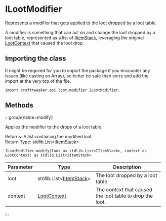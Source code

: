 # ILootModifier

Represents a modifier that gets applied to the loot dropped by a loot table.

 A modifier is something that can act on and change the loot dropped by a loot table, represented as a list of
 [IItemStack](/vanilla/api/item/IItemStack), leveraging the original [LootContext](/vanilla/api/loot/LootContext) that caused the loot drop.

## Importing the class

It might be required for you to import the package if you encounter any issues (like casting an Array), so better be safe than sorry and add the import at the very top of the file.
```zenscript
import crafttweaker.api.loot.modifier.ILootModifier;
```


## Methods

:::group{name=modify}

Applies the modifier to the drops of a loot table.

Returns: A list containing the modified loot.  
Return Type: stdlib.List&lt;[IItemStack](/vanilla/api/item/IItemStack)&gt;

```zenscript
ILootModifier.modify(loot as stdlib.List<IItemStack>, context as LootContext) as stdlib.List<IItemStack>
```

| Parameter |                             Type                              |                       Description                        |
|-----------|---------------------------------------------------------------|----------------------------------------------------------|
| loot      | stdlib.List&lt;[IItemStack](/vanilla/api/item/IItemStack)&gt; | The loot dropped by a loot table.                        |
| context   | [LootContext](/vanilla/api/loot/LootContext)                  | The context that caused the loot table to drop the loot. |


:::


